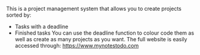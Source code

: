 This is a project management system that allows you to create projects sorted by: 
 - Tasks with a deadline
 - Finished tasks
You can use the deadline function to colour code them as well as create as many projects as you want. The full website is easily accessed through:
https://www.mynotestodo.com
